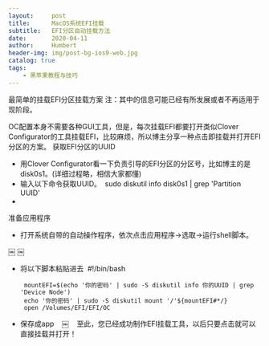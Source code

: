 ```yaml
---
layout:     post
title:      MacOS系统EFI挂载
subtitle:   EFI分区自动挂载方法
date:       2020-04-11
author:     Humbert
header-img: img/post-bg-ios9-web.jpg
catalog: true
tags:
    - 黑苹果教程与技巧
---
```


最简单的挂载EFI分区挂载方案
注：其中的信息可能已经有所发展或者不再适用于现阶段。

OC配置本身不需要各种GUI工具，但是，每次挂载EFI都要打开类似Clover Configurator的工具挂载EFI，比较麻烦，所以博主分享一种点击即挂载并打开EFI分区的方案。
获取EFI分区的UUID
* 用Clover Configurator看一下负责引导的EFI分区的分区号，比如博主的是disk0s1。(详细过程略，相信大家都懂) 
* 输入以下命令获取UUID。  sudo diskutil info disk0s1 | grep 'Partition UUID'
* 

准备应用程序
* 打开系统自带的自动操作程序，依次点击应用程序->选取->运行shell脚本。   

￼
￼
  
* 将以下脚本粘贴进去  #!/bin/bash

       mountEFI=$(echo '你的密码' | sudo -S diskutil info 你的UUID | grep 'Device Node')
       echo '你的密码' | sudo -S diskutil mount '/'${mountEFI#*/}
       open /Volumes/EFI/EFI/OC

	
* 保存成app   
￼
  
至此，您已经成功制作EFI挂载工具，以后只要点击就可以直接挂载并打开！
